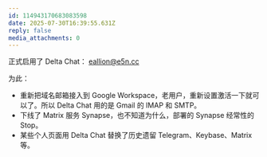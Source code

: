 ```yaml
---
id: 114943170683083598
date: 2025-07-30T16:39:55.631Z
reply: false
media_attachments: 0
---
```


正式启用了 Delta Chat： eallion@e5n.cc

为此：

  * 重新把域名邮箱接入到 Google Workspace，老用户，重新设置激活一下就可以了。所以 Delta Chat 用的是 Gmail 的 IMAP 和 SMTP。
  * 下线了 Matrix 服务 Synapse，也不知道为什么，部署的 Synapse 经常性的 Stop。
  * 某些个人页面用 Delta Chat 替换了历史遗留 Telegram、Keybase、Matrix 等。



